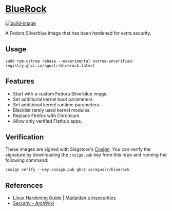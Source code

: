 [BlueRock][1]
=============

[![build-image](https://github.com/aguslr/bluerock/actions/workflows/build.yml/badge.svg)](https://github.com/aguslr/bluerock/actions/workflows/build.yml)

A Fedora Silverblue image that has been hardened for extra security.

Usage
-----

    sudo rpm-ostree rebase --experimental ostree-unverified-registry:ghcr.io/aguslr/bluerock:latest

Features
--------

- Start with a custom Fedora Silverblue image.
- Set additional kernel boot parameters.
- Set additional kernel runtime parameters.
- Blacklist rarely used kernel modules.
- Replace Firefox with Chromium.
- Allow only verified Flathub apps.

Verification
------------

These images are signed with Sisgstore's [Cosign][4]. You can verify the
signature by downloading the `cosign.pub` key from this repo and running the
following command:

    cosign verify --key cosign.pub ghcr.io/aguslr/bluerock

References
----------

- [Linux Hardening Guide | Madaidan's Insecurities][2]
- [Security - ArchWiki][3]


[1]: https://github.com/aguslr/bluerock
[2]: https://madaidans-insecurities.github.io/guides/linux-hardening.html
[3]: https://wiki.archlinux.org/title/Security
[4]: https://docs.sigstore.dev/cosign/overview/
